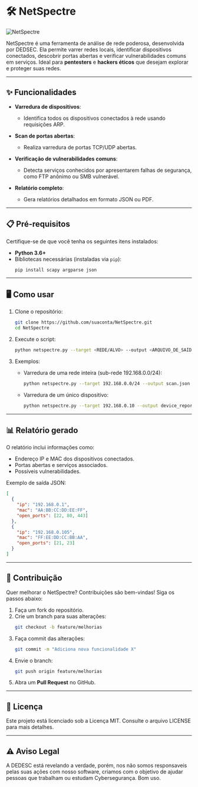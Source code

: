 # 🛠️ NetSpectre

![NetSpectre](assets/imagem/)

NetSpectre é uma ferramenta de análise de rede poderosa, desenvolvida por DEDSEC. Ela permite varrer redes locais, identificar dispositivos conectados, descobrir portas abertas e verificar vulnerabilidades comuns em serviços. Ideal para **pentesters** e **hackers éticos** que desejam explorar e proteger suas redes.

---

## ✨ **Funcionalidades**

- **Varredura de dispositivos**:
  - Identifica todos os dispositivos conectados à rede usando requisições ARP.

- **Scan de portas abertas**:
  - Realiza varredura de portas TCP/UDP abertas.

- **Verificação de vulnerabilidades comuns**:
  - Detecta serviços conhecidos por apresentarem falhas de segurança, como FTP anônimo ou SMB vulnerável.

- **Relatório completo**:
  - Gera relatórios detalhados em formato JSON ou PDF.

---

## 📋 **Pré-requisitos**

Certifique-se de que você tenha os seguintes itens instalados:

- **Python 3.6+**
- Bibliotecas necessárias (instaladas via `pip`):
  ```bash
  pip install scapy argparse json
  ```

---

## 🖥️ **Como usar**

1. Clone o repositório:
   ```bash
   git clone https://github.com/suaconta/NetSpectre.git
   cd NetSpectre
   ```

2. Execute o script:
   ```bash
   python netspectre.py --target <REDE/ALVO> --output <ARQUIVO_DE_SAÍDA>
   ```

3. Exemplos:
   - Varredura de uma rede inteira (sub-rede 192.168.0.0/24):
     ```bash
     python netspectre.py --target 192.168.0.0/24 --output scan.json
     ```
   - Varredura de um único dispositivo:
     ```bash
     python netspectre.py --target 192.168.0.10 --output device_report.json
     ```

---

## 📊 **Relatório gerado**

O relatório inclui informações como:

- Endereço IP e MAC dos dispositivos conectados.
- Portas abertas e serviços associados.
- Possíveis vulnerabilidades.

Exemplo de saída JSON:
```json
[
  {
    "ip": "192.168.0.1",
    "mac": "AA:BB:CC:DD:EE:FF",
    "open_ports": [22, 80, 443]
  },
  {
    "ip": "192.168.0.105",
    "mac": "FF:EE:DD:CC:BB:AA",
    "open_ports": [21, 23]
  }
]
```

---

## 🤝 **Contribuição**

Quer melhorar o NetSpectre? Contribuições são bem-vindas! Siga os passos abaixo:

1. Faça um fork do repositório.
2. Crie um branch para suas alterações:
   ```bash
   git checkout -b feature/melhorias
   ```
3. Faça commit das alterações:
   ```bash
   git commit -m "Adiciona nova funcionalidade X"
   ```
4. Envie o branch:
   ```bash
   git push origin feature/melhorias
   ```
5. Abra um **Pull Request** no GitHub.

---

## 📜 **Licença**

Este projeto está licenciado sob a Licença MIT. Consulte o arquivo LICENSE para mais detalhes.

---

## ⚠️ **Aviso Legal**

A DEDESC está revelando a verdade, porém, nos não somos responsaveis pelas suas ações com nosso software, criamos com o objetivo de ajudar pessoas que trabalham ou estudam Cybersegurança. Bom uso.
